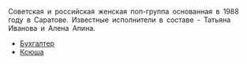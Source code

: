 Советская и российская женская поп-группа основанная в 1988 году в Саратове. Известные исполнители в составе - Татьяна Иванова и Алена Апина.

* [Бухгалтер](Бухгалтер)
* [Ксюша](Ксюша)